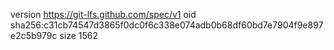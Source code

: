 version https://git-lfs.github.com/spec/v1
oid sha256:c31cb74547d3865f0dc0f6c338e074adb0b68df60bd7e7904f9e897e2c5b979c
size 1562
